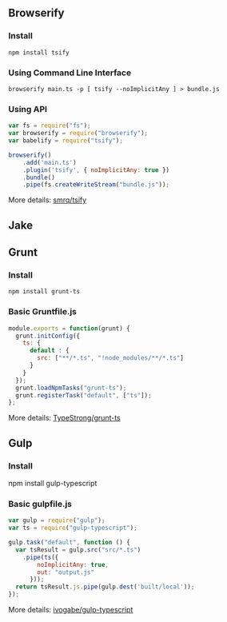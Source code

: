 ## Browserify

### Install
``` npm install tsify ```

### Using Command Line Interface

``` browserify main.ts -p [ tsify --noImplicitAny ] > bundle.js ```

### Using API

```javascript
var fs = require("fs");
var browserify = require("browserify");
var babelify = require("tsify");

browserify()
    .add('main.ts')
    .plugin('tsify', { noImplicitAny: true })
    .bundle()
    .pipe(fs.createWriteStream("bundle.js"));
```

More details: [smrq/tsify](https://github.com/smrq/tsify)
### 

## Jake

## Grunt

### Install

``` npm install grunt-ts ```

### Basic Gruntfile.js

````javascript
module.exports = function(grunt) {
  grunt.initConfig({
    ts: {
      default : {
        src: ["**/*.ts", "!node_modules/**/*.ts"]
      }
    }
  });
  grunt.loadNpmTasks("grunt-ts");
  grunt.registerTask("default", ["ts"]);
};
````

More details: [TypeStrong/grunt-ts](https://github.com/TypeStrong/grunt-ts)

## Gulp

### Install

npm install gulp-typescript

### Basic gulpfile.js

```javascript
var gulp = require("gulp");
var ts = require("gulp-typescript");

gulp.task("default", function () {
  var tsResult = gulp.src("src/*.ts")
    .pipe(ts({
        noImplicitAny: true,
        out: "output.js"
      }));
  return tsResult.js.pipe(gulp.dest('built/local'));
});
```
More details: [ivogabe/gulp-typescript](https://github.com/ivogabe/gulp-typescript)
